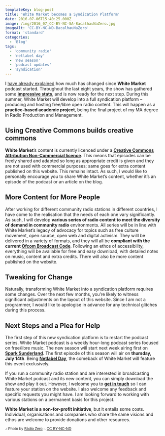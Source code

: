 ```yaml
---
templateKey: blog-post
title: 'White Market becomes a Syndication Platform'
date: 2016-07-06T15:40:25.000Z
image: /img/2016_07_CC-BY-NC-SA-BacalhauNaZero.jpg
imageAlt: 'CC-BY-NC-ND-BacalhauNaZero'
format: 'standard'
categories:
  - 'Blog'
tags:
  - 'community radio'
  - 'netlabel day'
  - 'new season'
  - 'podcast updates'
  - 'syndication'
---
```


I [have already explained](/blog/2016-03-22-happy-birthday-white-market/) how much has changed since **White Market** podcast started. Throughout the last eight years, the show has gathered some [**impressive stats**](/wp-content/uploads/2016/07/White-Market-Stats-Syndication-Web.pdf), and is now ready for the next step. During this summer, White Market will develop into a full syndication platform – producing and hosting free/libre open radio content. This will happen as a **practice-based academic project**, being the final project of my MA degree in Radio Production and Management.

## Using Creative Commons builds creative commons

**White Market**’s content is currently licenced under a [**Creative Commons Attribution Non-Commercial licence**](http://creativecommons.org/licenses/by-nc/4.0/). This means that episodes can be freely shared and adapted so long as appropriate credit is given and they are not used with commercial purposes; same goes for extra content published on this website. This remains intact. As such, I would like to personally encourage you to share White Market’s content, whether it’s an episode of the podcast or an article on the blog.

## More Content for More People

After working for different community radio stations in different countries, I have come to the realisation that the needs of each one vary significantly. As such, I will develop **various series of radio content to meet the diversity of demand in community radio** environments. All series will be in line with White Market’s legacy of advocacy for topics such as free culture movement, open source, open web and digital activism. They willl be delivered in a variety of formats, and they will all be **compliant with the current [Ofcom Broadcast Code](http://stakeholders.ofcom.org.uk/broadcasting/broadcast-codes/broadcast-code/)**. Following an ethos of accessibility, everything will be available for free and easy download, with detailed notes on music, content and extra credits. There will also be more content published on the website.

## Tweaking for Change

Naturally, transforming White Market into a syndication platform requires some changes. Over the next few months, you’re likely to witness significant adjustments on the layout of this website. Since I am not a programmer, I would like to apologise in advance for any technical glitches during this process.

## Next Steps and a Plea for Help

The first step of this new syndication platform is to restart the podcast series. White Market podcast is a weekly hour-long podcast series focused on free/libre music. The new season will start next week airing first on [**Spark Sunderland**](http://www.sparksunderland.com). The first episode of this season will air on **thursday, July 14th**. Being **[Netlabel Day](http://netlabelday.blogspot.co.uk/p/home.html)**, the comeback of White Market will feature this event exclusively.

If you run a community radio station and are interested in broadcasting White Market podcast and its new content, you can simply download the show and play it out. However, I welcome you to **[get in touch](mailto:whitemarketpodcast@gmail.com)** so I can feature your station on the website. I also welcome any feedback and specific requests you might have. I am looking forward to working with various stations on a permanent basis for this project.

**White Market is a non-for-profit initiative**, but it entails some costs. Individual, organisations and companies who share the same visions and ethos are welcome to provide donations and other resources.

<small>.: Photo by [Rádio Zero](https://www.flickr.com/photos/radiozero/6959494285/) :. [CC BY-NC-ND](https://creativecommons.org/licenses/by-nc-nd/2.0/)</small>
